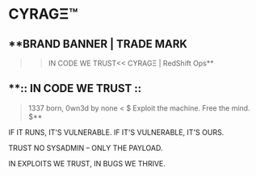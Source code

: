 # CYRAGΞ™
## **BRAND BANNER | TRADE MARK
>>IN CODE WE TRUST<<
CYRAGΞ | RedShift Ops**

## **:: IN CODE WE TRUST ::
> 1337 born, 0wn3d by none <
$ Exploit the machine. Free the mind. $**

IF IT RUNS, IT'S VULNERABLE. IF IT'S VULNERABLE, IT'S OURS.

TRUST NO SYSADMIN – ONLY THE PAYLOAD.

IN EXPLOITS WE TRUST, IN BUGS WE THRIVE.


